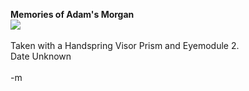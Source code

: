 <b>Memories of Adam's Morgan</b>
<br /><img src="./images/Marylin01.png">
<br />
<br />Taken with a Handspring Visor Prism and Eyemodule 2.
<br />Date Unknown
<br />
<br />-m
<br />